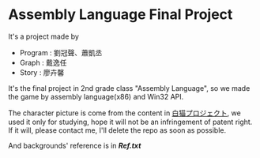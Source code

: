 Assembly Language Final Project
===
It's a project made by
- Program : 劉冠聲、蕭凱丞
- Graph : 戴逸任
- Story : 廖卉馨 

It's the final project in 2nd grade class "Assembly Language", so we made the game by assembly language(x86) and Win32 API.

The character picture is come from the content in [白猫プロジェクト](http://www.wcproject.so-net.tw/), we used it only for studying, hope it will not be an infringement of patent right. If it will, please contact me, I'll delete the repo as soon as possible. 

And backgrounds' reference is in ***Ref.txt***